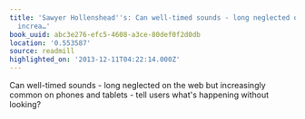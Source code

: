 ```yaml
---
title: 'Sawyer Hollenshead''s: Can well-timed sounds - long neglected on the web but
  increa…'
book_uuid: abc3e276-efc5-4608-a3ce-80def0f2d0db
location: '0.553587'
source: readmill
highlighted_on: '2013-12-11T04:22:14.000Z'
---
```


Can well-timed sounds - long neglected on the web but increasingly common on phones and tablets - tell users what's happening without looking?